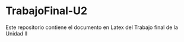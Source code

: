# TrabajoFinal-U2
Este repositorio contiene el documento en Latex del Trabajo final de la Unidad II
